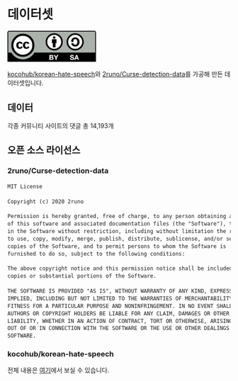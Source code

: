 # 데이터셋
[ <img src="LICENSE.png" alt="CC-BY-SA-4.0" width="200"> ](https://creativecommons.org/licenses/by-sa/4.0/legalcode.ko)

[kocohub/korean-hate-speech](https://github.com/kocohub/korean-hate-speech)와 [2runo/Curse-detection-data](https://github.com/2runo/Curse-detection-data)를 가공해 만든 데이터셋입니다.

## 데이터
각종 커뮤니티 사이트의 댓글 총 14,193개

## 오픈 소스 라이선스
### 2runo/Curse-detection-data
```txt
MIT License

Copyright (c) 2020 2runo

Permission is hereby granted, free of charge, to any person obtaining a copy
of this software and associated documentation files (the "Software"), to deal
in the Software without restriction, including without limitation the rights
to use, copy, modify, merge, publish, distribute, sublicense, and/or sell
copies of the Software, and to permit persons to whom the Software is
furnished to do so, subject to the following conditions:

The above copyright notice and this permission notice shall be included in all
copies or substantial portions of the Software.

THE SOFTWARE IS PROVIDED "AS IS", WITHOUT WARRANTY OF ANY KIND, EXPRESS OR
IMPLIED, INCLUDING BUT NOT LIMITED TO THE WARRANTIES OF MERCHANTABILITY,
FITNESS FOR A PARTICULAR PURPOSE AND NONINFRINGEMENT. IN NO EVENT SHALL THE
AUTHORS OR COPYRIGHT HOLDERS BE LIABLE FOR ANY CLAIM, DAMAGES OR OTHER
LIABILITY, WHETHER IN AN ACTION OF CONTRACT, TORT OR OTHERWISE, ARISING FROM,
OUT OF OR IN CONNECTION WITH THE SOFTWARE OR THE USE OR OTHER DEALINGS IN THE
SOFTWARE.
```

### kocohub/korean-hate-speech
전체 내용은 [여기](https://github.com/kocohub/korean-hate-speech/blob/5ec095506aa777e68243044930fa336fa6bdf285/LICENSE.md)에서 보실 수 있습니다.
